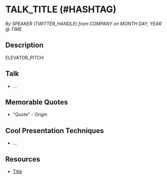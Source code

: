 # TALK_TITLE (#HASHTAG)
*By SPEAKER (TWITTER_HANDLE) from COMPANY on MONTH DAY, YEAR @ TIME*

## Description

ELEVATOR_PITCH

## Talk

- ...

## Memorable Quotes

- "Quote" - Origin

## Cool Presentation Techniques

- ...

## Resources

- [Title](URL)
